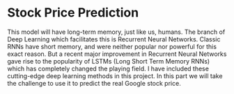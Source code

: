# Stock Price Prediction
This model will have long-term memory, just like us, humans. 
The branch of Deep Learning which facilitates this is Recurrent Neural Networks. Classic RNNs have short memory, and were neither popular nor powerful for this exact reason. But a recent major improvement in Recurrent Neural Networks gave rise to the popularity of LSTMs (Long Short Term Memory RNNs) which has completely changed the playing field. I have included these cutting-edge deep learning methods in this project.
In this part we will take the challenge to use it to predict the real Google stock price. 
